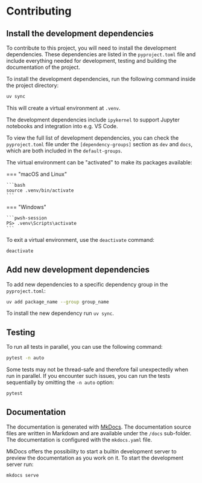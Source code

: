 <!--
SPDX-FileCopyrightText: The technology-data authors
SPDX-License-Identifier: MIT
-->
# Contributing

## Install the development dependencies

To contribute to this project, you will need to install the development dependencies.
These dependencies are listed in the `pyproject.toml` file and include everything needed for development, testing and building the documentation of the project.

To install the development dependencies, run the following command inside the project directory:

```bash
uv sync
```

This will create a virtual environment at `.venv`.

The development dependencies include `ipykernel` to support Jupyter notebooks and integration into e.g. VS Code.

To view the full list of development dependencies, you can check the `pyproject.toml` file under the `[dependency-groups]` section as `dev` and `docs`, which are both included in the `default-groups`.

The virtual environment can be "activated" to make its packages available:

=== "macOS and Linux"

    ```bash
    source .venv/bin/activate
    ```

=== "Windows"

    ```pwsh-session
    PS> .venv\Scripts\activate
    ```

To exit a virtual environment, use the `deactivate` command:

```bash
deactivate
```

## Add new development dependencies
To add new dependencies to a specific dependency group in the `pyproject.toml`:

```bash
uv add package_name --group group_name
```

To install the new dependency run `uv sync`.

## Testing

To run all tests in parallel, you can use the following command:

```bash
pytest -n auto
```

Some tests may not be thread-safe and therefore fail unexpectedly when run in parallel.
If you encounter such issues, you can run the tests sequentially by omitting the `-n auto` option:

```bash
pytest
```

## Documentation
The documentation is generated with [MkDocs](https://www.mkdocs.org/). The documentation source files are written in Markdown and are available under the `/docs` sub-folder. The documentation is configured with the `mkdocs.yaml` file.

MkDocs offers the possibility to start a builtin development server to preview the documentation as you work on it.  To start the development server run:

```bash
mkdocs serve
```
